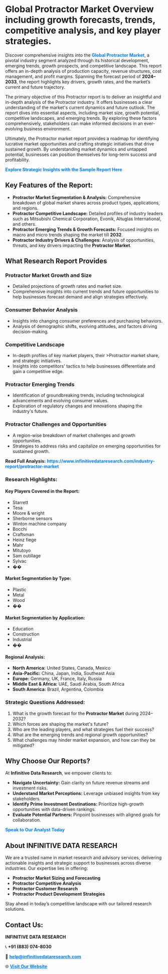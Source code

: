 <h1>Global Protractor Market Overview including growth forecasts, trends, competitive analysis, and key player strategies.</h1>
<p>
Discover comprehensive insights into the 
<a href="https://www.infinitivedataresearch.com/industry-report/protractor-market" rel="dofollow" style="color: #007BFF; text-decoration: none;"><strong>Global Protractor Market</strong></a>, a pivotal industry segment analyzed through its historical development, emerging trends, growth prospects, and competitive landscape. This report offers an in-depth analysis of production capacity, revenue structures, cost management, and profit margins. Spanning the forecast period of <strong>2024–2033</strong>, the report highlights key drivers, growth rates, and the market’s current and future trajectory.
</p>
<p>
The primary objective of this Protractor report is to deliver an insightful and in-depth analysis of the Protractor industry. It offers businesses a clear understanding of the market's current dynamics and future outlook. The report dives into essential aspects, including market size, growth potential, competitive landscapes, and emerging trends. By exploring these factors comprehensively, stakeholders can make informed decisions in an ever-evolving business environment.
</p>
<p>
Ultimately, the Protractor market report provides a roadmap for identifying lucrative market opportunities and crafting strategic initiatives that drive sustained growth. By understanding market dynamics and untapped potential, businesses can position themselves for long-term success and profitability.
</p>
<p>
<a href="https://www.infinitivedataresearch.com/request-sample/reportId=108526" style="color: #007BFF; text-decoration: none;"><strong>Explore Strategic Insights with the Sample Report Here</strong></a>
</p>

<h2>Key Features of the Report:</h2>
<ul>
<li><strong>Protractor Market Segmentation & Analysis:</strong> Comprehensive breakdown of global market shares across product types, applications, and regions.</li>
<li><strong>Protractor Competitive Landscape:</strong> Detailed profiles of industry leaders such as Mitsubishi Chemical Corporation, Evonik, Altuglas International, and others.</li>
<li><strong>Protractor Emerging Trends & Growth Forecasts:</strong> Focused insights on macro and micro trends shaping the market till <strong>2032</strong>.</li>
<li><strong>Protractor Industry Drivers & Challenges:</strong> Analysis of opportunities, threats, and key drivers impacting the <strong>Protractor Market</strong>.</li>
</ul>

<h2>What Research Report Provides</h2>
<h3>Protractor Market Growth and Size</h3>
<ul>
<li>Detailed projections of growth rates and market size.</li>
<li>Comprehensive insights into current trends and future opportunities to help businesses forecast demand and align strategies effectively.</li>
</ul>

<h3>Consumer Behavior Analysis</h3>
<ul>
<li>Insights into changing consumer preferences and purchasing behaviors.</li>
<li>Analysis of demographic shifts, evolving attitudes, and factors driving decision-making.</li>
</ul>

<h3>Competitive Landscape</h3>
<ul>
<li>In-depth profiles of key market players, their >Protractor market share, and strategic initiatives.</li>
<li>Insights into competitors' tactics to help businesses differentiate and gain a competitive edge.</li>
</ul>

<h3>Protractor Emerging Trends</h3>
<ul>
<li>Identification of groundbreaking trends, including technological advancements and evolving consumer values.</li>
<li>Exploration of regulatory changes and innovations shaping the industry's future.</li>
</ul>

<h3>Protractor Challenges and Opportunities</h3>
<ul>
<li>A region-wise breakdown of market challenges and growth opportunities.</li>
<li>Strategies to address risks and capitalize on emerging opportunities for sustained growth.</li>
</ul>
<p><strong>Read Full Analysis:</strong> <a href="https://www.infinitivedataresearch.com/industry-report/protractor-market" rel="dofollow" style="color: #007BFF; text-decoration: none;"><strong>https://www.infinitivedataresearch.com/industry-report/protractor-market</strong></a></p>
<h3>Research Highlights:</h3>
<h4>Key Players Covered in the Report:</h4>
<ul><li>Starrett</li><li>Tesa</li><li>Moore &amp; wright</li><li>Sherborne sensors</li><li>Winton machine company</li><li>Bocchi</li><li>Craftsman</li><li>Heinz fiege</li><li>Mahr</li><li>Mitutoyo</li><li>Sam outillage</li><li>Sylvac</li><li>��</li></ul>
<h4>Market Segmentation by Type:</h4>
<ul><li>Plastic</li><li>Metal</li><li>Wood</li><li>��</li></ul>
<h4>Market Segmentation by Application:</h4>
<ul><li>Education</li><li>Construction</li><li>Industrial</li><li>��</li></ul>

<h4>Regional Analysis:</h4>
<ul>
<li><strong>North America:</strong> United States, Canada, Mexico</li>
<li><strong>Asia-Pacific:</strong> China, Japan, India, Southeast Asia</li>
<li><strong>Europe:</strong> Germany, UK, France, Italy, Russia</li>
<li><strong>Middle East & Africa:</strong> UAE, Saudi Arabia, South Africa</li>
<li><strong>South America:</strong> Brazil, Argentina, Colombia</li>
</ul>

<h3>Strategic Questions Addressed:</h3>
<ol>
<li>What is the growth forecast for the <strong>Protractor Market</strong> during 2024–2032?</li>
<li>Which forces are shaping the market's future?</li>
<li>Who are the leading players, and what strategies fuel their success?</li>
<li>What are the emerging trends and regional growth opportunities?</li>
<li>What challenges may hinder market expansion, and how can they be mitigated?</li>
</ol>

<h2>Why Choose Our Reports?</h2>
<p>At <strong>Infinitive Data Research</strong>, we empower clients to:</p>
<ul>
<li><strong>Navigate Uncertainty:</strong> Gain clarity on future revenue streams and investment risks.</li>
<li><strong>Understand Market Perceptions:</strong> Leverage unbiased insights from key stakeholders.</li>
<li><strong>Identify Prime Investment Destinations:</strong> Prioritize high-growth opportunities with data-driven rankings.</li>
<li><strong>Evaluate Potential Partners:</strong> Pinpoint businesses with aligned goals for collaboration.</li>
</ul>
<p><a href="https://www.infinitivedataresearch.com/industry-report/protractor-market" rel="dofollow" style="color: #007BFF; text-decoration: none;"><strong>Speak to Our Analyst Today</strong></a></p>

<h2>About INFINITIVE DATA RESEARCH</h2>
<p>We are a trusted name in market research and advisory services, delivering actionable insights and strategic support to businesses across diverse industries. Our expertise lies in offering:</p>
<ul>
<li><strong>Protractor Market Sizing and Forecasting</strong></li>
<li><strong>Protractor Competitive Analysis</strong></li>
<li><strong>Protractor Customer Research</strong></li>
<li><strong>Protractor Product Development Strategies</strong></li>
</ul>
<p>Stay ahead in today’s competitive landscape with our tailored research solutions.</p>

<h2>Contact Us:</h2>
<p><strong>INFINITIVE DATA RESEARCH</strong></p>
<p>📞 <strong>+91 (883) 074-8030</strong></p>
<p>📧 <strong><a href="mailto:help@infinitivedataresearch.com" style="color: #007BFF;">help@infinitivedataresearch.com</a></strong></p>
<p>🌐 <strong><a href="https://www.infinitivedataresearch.com" rel="dofollow" style="color: #007BFF;">Visit Our Website</a></strong></p>